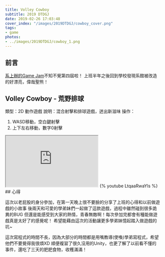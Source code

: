 ```yaml
---
title: Volley Cowboy
subtitle: 2019 DTDGJ
date: 2019-02-26 17:03:48
cover_index: "/images/2019DTDGJ/cowboy_cover.png"
tags:
- game
photos:
- ../images/2019DTDGJ/cowboy_1.png
---
```


## 前言
[系上辦的Game Jam](https://www.facebook.com/DTDGameJam/)不知不覺第四屆啦！
上班半年之後回到學校發現系館被改造的好漂亮，偉哉聖熊！

## Volley Cowboy - 荒野排球
類型：2D 動作遊戲
說明：混合射擊和排球遊戲，迸出新滋味
操作：
1. WASD移動，空白鍵射擊
2. 上下左右移動，數字0射擊


<iframe class="itch_and_ghcard" src="https://itch.io/embed/377112?linkback=true" height="167px"> </iframe>
{% youtube LtqaaRwaYls %}
</br>
## 心得

這次以老屁股的身分參加，在第一天晚上很不要臉的分享了上班的心得和以前做遊戲的小故事
後兩天和可愛的學弟妹們一起做了這款遊戲，過程中雖然碰到很多詭異的BUG
但還是能感受到大家的熱情，青春無敵啊！每次參加完都會有種能做遊戲真是太好了的感覺呢！
希望能藉由這次的活動讓更多學弟妹憶起踏入做遊戲的坑~

這次寫程式的時間不長，因為大部分的時間都是用嘴教導(使喚)學弟寫程式，希望他們不要覺得我很煩XD
順便複習了很久沒用的Unity，也更了解了以前看不懂的事件，還吃了三天的肥肥食物，收穫滿滿！
